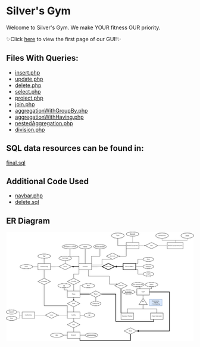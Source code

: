 # Silver's Gym

Welcome to Silver's Gym. We make YOUR fitness OUR priority.

✨Click [here](https://www.students.cs.ubc.ca/~amluna/insert.php) to view the first page of our GUI!✨

## Files With Queries:
- [insert.php](https://github.students.cs.ubc.ca/CPSC304-2022W-T1/project_e0u4g_s7w2b_y5t2b/blob/master/src/insert.php)
- [update.php](https://github.students.cs.ubc.ca/CPSC304-2022W-T1/project_e0u4g_s7w2b_y5t2b/blob/master/src/update.php)
- [delete.php](https://github.students.cs.ubc.ca/CPSC304-2022W-T1/project_e0u4g_s7w2b_y5t2b/blob/master/src/delete.php)
- [select.php](https://github.students.cs.ubc.ca/CPSC304-2022W-T1/project_e0u4g_s7w2b_y5t2b/blob/master/src/select.php)
- [project.php](https://github.students.cs.ubc.ca/CPSC304-2022W-T1/project_e0u4g_s7w2b_y5t2b/blob/master/src/project.php)
- [join.php](https://github.students.cs.ubc.ca/CPSC304-2022W-T1/project_e0u4g_s7w2b_y5t2b/blob/master/src/join.php)
- [aggregationWithGroupBy.php](https://github.students.cs.ubc.ca/CPSC304-2022W-T1/project_e0u4g_s7w2b_y5t2b/blob/master/src/aggregationWithGroupBy.php)
- [aggregationWithHaving.php](https://github.students.cs.ubc.ca/CPSC304-2022W-T1/project_e0u4g_s7w2b_y5t2b/blob/master/src/aggregationWithHaving.php)
- [nestedAggregation.php](https://github.students.cs.ubc.ca/CPSC304-2022W-T1/project_e0u4g_s7w2b_y5t2b/blob/master/src/nestedAggregation.php)
- [division.php](https://github.students.cs.ubc.ca/CPSC304-2022W-T1/project_e0u4g_s7w2b_y5t2b/blob/master/src/division.php)

## SQL data resources can be found in:
[final.sql](https://github.students.cs.ubc.ca/CPSC304-2022W-T1/project_e0u4g_s7w2b_y5t2b/blob/master/resources/final.sql)

## Additional Code Used
- [navbar.php](https://github.students.cs.ubc.ca/CPSC304-2022W-T1/project_e0u4g_s7w2b_y5t2b/blob/master/src/navbar.php)
- [delete.sql](https://github.students.cs.ubc.ca/CPSC304-2022W-T1/project_e0u4g_s7w2b_y5t2b/blob/master/resources/delete.sql)

## ER Diagram
![ER Diagram](milestone_docs/Gym-ER-Diagram-Normalized.drawio.png)
